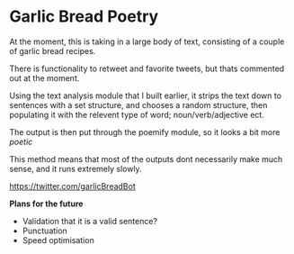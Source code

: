 # Garlic Bread Poetry


    
   At the moment, this is taking in a large body of text, consisting of a couple of garlic bread recipes. 
   
   There is functionality to retweet and favorite tweets, but thats commented out at the moment.
    
   Using the text analysis module that I built earlier, it strips the text down to sentences with a set structure, and chooses a random structure, then populating it with the relevent type of word; noun/verb/adjective ect.
    
   The output is then put through the poemify module, so it looks a bit more *poetic*
    
   This method means that most of the outputs dont necessarily make much sense, and it runs extremely slowly.
    
    
   https://twitter.com/garlicBreadBot


**Plans for the future**

    
- Validation that it is a valid sentence? 
- Punctuation
- Speed optimisation


